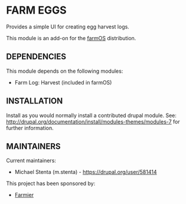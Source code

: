 FARM EGGS
=========

Provides a simple UI for creating egg harvest logs.

This module is an add-on for the [farmOS](http://drupal.org/project/farm)
distribution.

DEPENDENCIES
------------

This module depends on the following modules:

 * Farm Log: Harvest (included in farmOS)

INSTALLATION
------------

Install as you would normally install a contributed drupal module. See:
http://drupal.org/documentation/install/modules-themes/modules-7 for further
information.

MAINTAINERS
-----------

Current maintainers:
 * Michael Stenta (m.stenta) - https://drupal.org/user/581414

This project has been sponsored by:
 * [Farmier](http://farmier.com)
